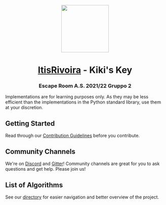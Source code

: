 <br>
<div align="center">
<!-- Title: -->
  <a href="https://github.com/TheAlgorithms/">
    <img src="https://raw.githubusercontent.com/itisrivoira/KikisKey/main/sitoWeb/assets/img/main/logo1.svg" height="150">
  </a>
  <h1><a href="https://github.com/itisrivoira/">ItisRivoira</a> - Kiki's Key</h1>

<!-- Short description: -->
  <h3>Escape Room A.S. 2021/22 Gruppo 2</h3>
</div>

Implementations are for learning purposes only. As they may be less efficient than the implementations in the Python standard library, use them at your discretion.

## Getting Started

Read through our [Contribution Guidelines](CONTRIBUTING.md) before you contribute.

## Community Channels

We're on [Discord](https://discord.gg/c7MnfGFGa6) and [Gitter](https://gitter.im/TheAlgorithms)! Community channels are great for you to ask questions and get help. Please join us!

## List of Algorithms

See our [directory](DIRECTORY.md) for easier navigation and better overview of the project.